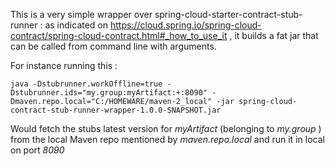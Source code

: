 This is a very simple wrapper over spring-cloud-starter-contract-stub-runner : as indicated on https://cloud.spring.io/spring-cloud-contract/spring-cloud-contract.html#_how_to_use_it , 
it builds a fat jar that can be called from command line with arguments.

For instance running this :

``
java -Dstubrunner.workOffline=true -Dstubrunner.ids="my.group:myArtifact:+:8090" -Dmaven.repo.local="C:/HOMEWARE/maven-2_local" -jar spring-cloud-contract-stub-runner-wrapper-1.0.0-SNAPSHOT.jar
``

Would fetch the stubs latest version for _myArtifact_ (belonging to _my.group_ ) from the local Maven repo mentioned by _maven.repo.local_ and run it in local on port _8090_
